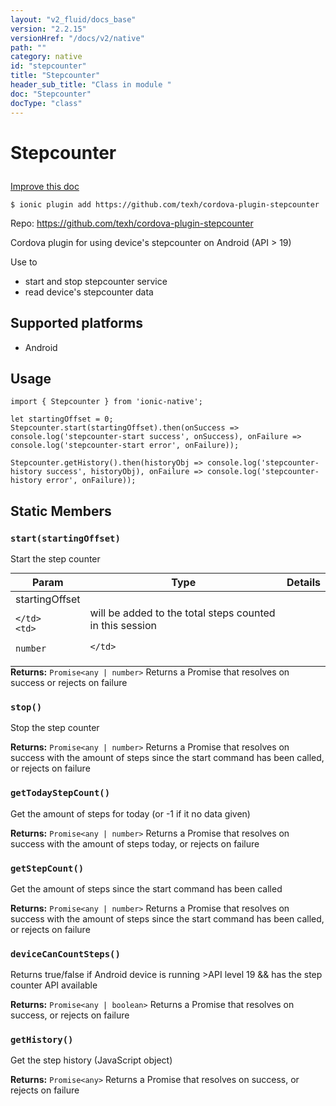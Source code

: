 ```yaml
---
layout: "v2_fluid/docs_base"
version: "2.2.15"
versionHref: "/docs/v2/native"
path: ""
category: native
id: "stepcounter"
title: "Stepcounter"
header_sub_title: "Class in module "
doc: "Stepcounter"
docType: "class"
---
```








<h1 class="api-title">
  
  Stepcounter
  

  

  

</h1>

<a class="improve-v2-docs" href="http://github.com/driftyco/ionic-native/edit/master/src/plugins/stepcounter.ts#L0">
  Improve this doc
</a>



<!-- decorators -->


<pre><code>$ ionic plugin add https://github.com/texh/cordova-plugin-stepcounter</code></pre>
<p>Repo:
  <a href="https://github.com/texh/cordova-plugin-stepcounter">
    https://github.com/texh/cordova-plugin-stepcounter
  </a>
</p>

<!-- description -->

<p>Cordova plugin for using device&#39;s stepcounter on Android (API &gt; 19)</p>
<p>Use to</p>
<ul>
<li>start and stop stepcounter service</li>
<li>read device&#39;s stepcounter data</li>
</ul>


<!-- @platforms tag -->
<h2>Supported platforms</h2>

<ul>
  <li>Android</li>
</ul>

<!-- @platforms tag end -->


<!-- @usage tag -->

<h2>Usage</h2>

<pre><code>import { Stepcounter } from &#39;ionic-native&#39;;

let startingOffset = 0;
Stepcounter.start(startingOffset).then(onSuccess =&gt; console.log(&#39;stepcounter-start success&#39;, onSuccess), onFailure =&gt; console.log(&#39;stepcounter-start error&#39;, onFailure));

Stepcounter.getHistory().then(historyObj =&gt; console.log(&#39;stepcounter-history success&#39;, historyObj), onFailure =&gt; console.log(&#39;stepcounter-history error&#39;, onFailure));
</code></pre>




<!-- @property tags -->


<h2>Static Members</h2>

<div id="start"></div>
<h3><code>start(startingOffset)</code>
  
</h3>


Start the step counter



<table class="table param-table" style="margin:0;">
  <thead>
  <tr>
    <th>Param</th>
    <th>Type</th>
    <th>Details</th>
  </tr>
  </thead>
  <tbody>
  
  <tr>
    <td>
      startingOffset
      
      
    </td>
    <td>
      
<code>number</code>
    </td>
    <td>
      <p>will be added to the total steps counted in this session</p>

      
    </td>
  </tr>
  
  </tbody>
</table>





<div class="return-value" markdown="1">
  <i class="icon ion-arrow-return-left"></i>
  <b>Returns:</b> 
<code>Promise&lt;any | number&gt;</code> Returns a Promise that resolves on success or rejects on failure
</div>



<div id="stop"></div>
<h3><code>stop()</code>
  
</h3>


Stop the step counter






<div class="return-value" markdown="1">
  <i class="icon ion-arrow-return-left"></i>
  <b>Returns:</b> 
<code>Promise&lt;any | number&gt;</code> Returns a Promise that resolves on success with the amount of steps since the start command has been called, or rejects on failure
</div>



<div id="getTodayStepCount"></div>
<h3><code>getTodayStepCount()</code>
  
</h3>


Get the amount of steps for today (or -1 if it no data given)






<div class="return-value" markdown="1">
  <i class="icon ion-arrow-return-left"></i>
  <b>Returns:</b> 
<code>Promise&lt;any | number&gt;</code> Returns a Promise that resolves on success with the amount of steps today, or rejects on failure
</div>



<div id="getStepCount"></div>
<h3><code>getStepCount()</code>
  
</h3>


Get the amount of steps since the start command has been called






<div class="return-value" markdown="1">
  <i class="icon ion-arrow-return-left"></i>
  <b>Returns:</b> 
<code>Promise&lt;any | number&gt;</code> Returns a Promise that resolves on success with the amount of steps since the start command has been called, or rejects on failure
</div>



<div id="deviceCanCountSteps"></div>
<h3><code>deviceCanCountSteps()</code>
  
</h3>


Returns true/false if Android device is running >API level 19 && has the step counter API available






<div class="return-value" markdown="1">
  <i class="icon ion-arrow-return-left"></i>
  <b>Returns:</b> 
<code>Promise&lt;any | boolean&gt;</code> Returns a Promise that resolves on success, or rejects on failure
</div>



<div id="getHistory"></div>
<h3><code>getHistory()</code>
  
</h3>


Get the step history (JavaScript object)






<div class="return-value" markdown="1">
  <i class="icon ion-arrow-return-left"></i>
  <b>Returns:</b> 
<code>Promise&lt;any&gt;</code> Returns a Promise that resolves on success, or rejects on failure
</div>




<!-- methods on the class -->



<!-- other classes -->

<!-- end other classes -->

<!-- interfaces -->

<!-- end interfaces -->

<!-- related link --><!-- end content block -->


<!-- end body block -->

